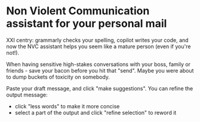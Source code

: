 # Non Violent Communication assistant for your personal mail

XXI centry: grammarly checks your spelling, copilot writes your code, and now the NVC assistant helps you seem like a mature person (even if you're not!).

When having sensitive high-stakes conversations with your boss, family or friends - save your bacon before you hit that "send". Maybe you were about to dump buckets of toxicity on somebody.

Paste your draft message, and click "make suggestions".
You can refine the output message:

- click "less words" to make it more concise
- select a part of the output and click "refine selection" to reword it
